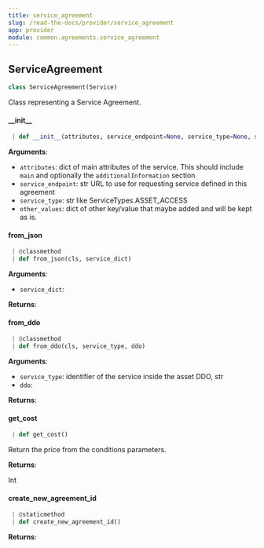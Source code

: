 ```yaml
---
title: service_agreement
slug: /read-the-docs/provider/service_agreement
app: provider
module: common.agreements.service_agreement
---
```

## ServiceAgreement

```python
class ServiceAgreement(Service)
```

Class representing a Service Agreement.

#### \_\_init\_\_

```python
 | def __init__(attributes, service_endpoint=None, service_type=None, service_index=None, other_values=None)
```

**Arguments**:

- `attributes`: dict of main attributes of the service. This should
include `main` and optionally the `additionalInformation` section
- `service_endpoint`: str URL to use for requesting service defined in this agreement
- `service_type`: str like ServiceTypes.ASSET_ACCESS
- `other_values`: dict of other key/value that maybe added and will be kept as is.

#### from\_json

```python
 | @classmethod
 | def from_json(cls, service_dict)
```

**Arguments**:

- `service_dict`: 

**Returns**:



#### from\_ddo

```python
 | @classmethod
 | def from_ddo(cls, service_type, ddo)
```

**Arguments**:

- `service_type`: identifier of the service inside the asset DDO, str
- `ddo`: 

**Returns**:



#### get\_cost

```python
 | def get_cost()
```

Return the price from the conditions parameters.

**Returns**:

Int

#### create\_new\_agreement\_id

```python
 | @staticmethod
 | def create_new_agreement_id()
```

**Returns**:



